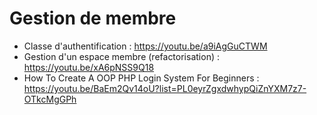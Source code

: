 # Gestion de membre

- Classe d'authentification : https://youtu.be/a9iAgGuCTWM
- Gestion d'un espace membre (refactorisation) : https://youtu.be/xA6pNSS9Q18
- How To Create A OOP PHP Login System For Beginners : https://youtu.be/BaEm2Qv14oU?list=PL0eyrZgxdwhypQiZnYXM7z7-OTkcMgGPh
